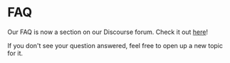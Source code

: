 # FAQ

Our FAQ is now a section on our Discourse forum. Check it out [here](https://discuss.airbyte.io/c/faq/15)!

If you don't see your question answered, feel free to open up a new topic for it.